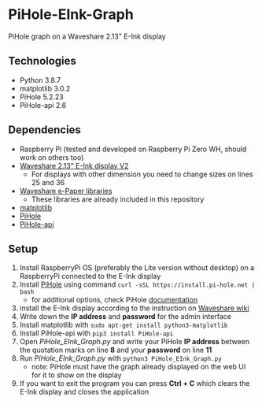 # PiHole-EInk-Graph
PiHole graph on a Waveshare 2.13" E-Ink display

## Technologies
* Python 3.8.7
* matplotlib 3.0.2
* PiHole 5.2.23
* PiHole-api 2.6

## Dependencies
* Raspberry Pi (tested and developed on Raspberry Pi Zero WH, should work on others too)
* [Waveshare 2.13" E-Ink display V2](https://www.waveshare.com/2.13inch-e-paper-hat.htm)
    * For displays with other dimension you need to change sizes on lines 25 and 36
* [Waveshare e-Paper libraries](https://github.com/waveshare/e-Paper)
    * These libraries are already included in this repository
* [matplotlib](https://matplotlib.org/) 
* [PiHole](https://pi-hole.net/) 
* [PiHole-api](https://pypi.org/project/PiHole-api/)

## Setup
1. Install RaspberryPi OS (preferably the Lite version without desktop) on a RaspberryPi connected to the E-Ink display
2. Install [PiHole](https://pi-hole.net/) using command `curl -sSL https://install.pi-hole.net | bash`
    * for additional options, check PiHole [documentation](https://github.com/pi-hole/pi-hole/#one-step-automated-install)
3. install the E-Ink display according to the instruction on [Waveshare wiki](https://www.waveshare.com/wiki/2.13inch_e-Paper_HAT)
4. Write down the **IP address** and **password** for the admin interface
5. Install matplotlib with `sudo apt-get install python3-matplotlib`
6. Install PiHole-api with `pip3 install PiHole-api`
7. Open *PiHole_EInk_Graph.py* and write your PiHole **IP address** between the quotation marks on line **8** and your **password** on line **11**
8. Run *PiHole_EInk_Graph.py* with `python3 PiHole_EInk_Graph.py`
    * note: PiHole must have the graph already displayed on the web UI for it to show on the display
9. If you want to exit the program you can press **Ctrl + C** which clears the E-Ink display and closes the application